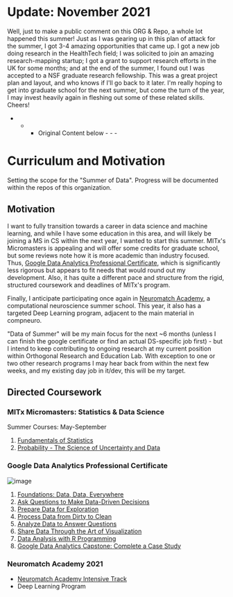 # Update: November 2021
Well, just to make a public comment on this ORG & Repo, a whole lot happened this summer! Just as I was gearing up in this plan of attack for the summer, I got 3-4 amazing opportunities that came up. I got a new job doing research in the HealthTech field; I was solicited to join an amazing research-mapping startup; I got a grant to support research efforts in the UK for some months; and at the end of the summer, I found out I was accepted to a NSF graduate research fellowship. This was a great project plan and layout, and who knows if I'll go back to it later. I'm really hoping to get into graduate school for the next summer, but come the turn of the year, I may invest heavily again in fleshing out some of these related skills. Cheers!

- - - Original Content below - - - 

# Curriculum and Motivation

Setting the scope for the "Summer of Data". Progress will be documented within the repos of this organization. 

## Motivation
I want to fully transition towards a career in data science and machine learning, and while I have some education in this area, and will likely be joining a MS in CS within the next year, I wanted to start this summer. MITx's Micromasters is appealing and will offer  some credits for graduate school, but some reviews note how it is more academic than industry focused. Thus, [Google Data Analytics Professional Certificate](https://www.coursera.org/specializations/google-data-analytics), which is significantly less rigorous but appears to fit needs that would round out my development. Also, it has quite a different pace and structure from the rigid, structured coursework and deadlines of MITx's program. 

Finally, I anticipate participating once again in [Neuromatch Academy](https://www.neuromatchacademy.org/), a computational neuroscience summer school. This year, it also has a targeted Deep Learning program, adjacent to the main material in compneuro. 

"Data of Summer" will be my main focus for the next ~6 months (unless I can finish the google certificate or find an actual DS-specific job first) - but I intend to keep contributing to ongoing research at my current position within Orthogonal Research and Education Lab. With exception to one or two other research programs I may hear back from within the next few weeks, and my existing day job in it/dev, this will be my target. 


## Directed Coursework
### MITx Micromasters: Statistics & Data Science
Summer Courses: May-September 
 1. [Fundamentals of Statistics](https://www.edx.org/course/prob)
 2.  [Probability - The Science of Uncertainty and Data](https://www.edx.org/course/fundamentals-of-statistics)

### Google Data Analytics Professional Certificate
![image](https://user-images.githubusercontent.com/11603279/114791391-7921bd00-9d54-11eb-9313-d593e5e6ef73.png)

1.  [Foundations: Data, Data, Everywhere](https://www.coursera.org/learn/foundations-data?specialization=google-data-analytics)
2.  [Ask Questions to Make Data-Driven Decisions](https://www.coursera.org/learn/ask-questions-make-decisions?specialization=google-data-analytics)
3. [Prepare Data for Exploration](https://www.coursera.org/learn/data-preparation?specialization=google-data-analytics)
4. [Process Data from Dirty to Clean](https://www.coursera.org/learn/process-data?specialization=google-data-analytics)
5. [Analyze Data to Answer Questions](https://www.coursera.org/learn/analyze-data?specialization=google-data-analytics)
6. [Share Data Through the Art of Visualization](https://www.coursera.org/learn/visualize-data?specialization=google-data-analytics)
7. [Data Analysis with R Programming](https://www.coursera.org/learn/data-analysis-r?specialization=google-data-analytics)
8. [Google Data Analytics Capstone: Complete a Case Study](https://www.coursera.org/learn/google-data-analytics-capstone?specialization=google-data-analytics)

### Neuromatch Academy 2021
- [Neuromatch Academy Intensive Track](https://github.com/jesparent/Proposal-Materials/tree/master/Neuromatch)
- Deep Learning Program
